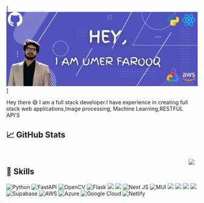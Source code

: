 [![Umer's GitHub Banner](./assets/header.png)]

Hey there :smile:
I am a full stack developer.I have experience in creating full stack web applications,Image processing, Machine Learning,RESTFUL API'S 

## &#x1f4c8; GitHub Stats

<br>

<a href="https://github.com/M-Umer-Farooq-Dev">
  <img align="right" style="margin:0.5rem" src="https://github-readme-stats.vercel.app/api?username=M-Umer-Farooq-Dev&show_icons=true&theme=midnight-purple&count_private=true&hide=prs,stars,issues,contribs&include_all_commits=true" />
</a>


## 💼 Skills

![Python](https://img.shields.io/badge/python-3670A0?style=for-the-badge&logo=python&logoColor=ffdd54)
![FastAPI](https://img.shields.io/badge/FastAPI-005571?style=for-the-badge&logo=fastapi)
![OpenCV](https://img.shields.io/badge/opencv-%23white.svg?style=for-the-badge&logo=opencv&logoColor=white)
![Flask](https://img.shields.io/badge/flask-%23000.svg?style=for-the-badge&logo=flask&logoColor=white)
![](https://img.shields.io/badge/Code-Angular-informational?style=flat&logo=angular&logoColor=white&color=4AB197)
![](https://img.shields.io/badge/Code-React-informational?style=flat&logo=react&logoColor=white&color=4AB197)
![Next JS](https://img.shields.io/badge/Next-black?style=for-the-badge&logo=next.js&logoColor=white)
![MUI](https://img.shields.io/badge/MUI-%230081CB.svg?style=for-the-badge&logo=mui&logoColor=white)
![](https://img.shields.io/badge/Code-JavaScript-informational?style=flat&logo=JavaScript&logoColor=white&color=4AB197)
![](https://img.shields.io/badge/Code-TypeScript-informational?style=flat&logo=TypeScript&logoColor=white&color=4AB197)
![](https://img.shields.io/badge/Code-MongoDB-informational?style=flat&logo=MongoDB&logoColor=white&color=4AB197)
![](https://img.shields.io/badge/Code-MySQL-informational?style=flat&logo=MySQL&logoColor=white&color=4AB197)
![Supabase](https://img.shields.io/badge/Supabase-3ECF8E?style=for-the-badge&logo=supabase&logoColor=white)
![AWS](https://img.shields.io/badge/AWS-%23FF9900.svg?style=for-the-badge&logo=amazon-aws&logoColor=white)
![Azure](https://img.shields.io/badge/azure-%230072C6.svg?style=for-the-badge&logo=microsoftazure&logoColor=white)
![Google Cloud](https://img.shields.io/badge/GoogleCloud-%234285F4.svg?style=for-the-badge&logo=google-cloud&logoColor=white)
![Netlify](https://img.shields.io/badge/netlify-%23000000.svg?style=for-the-badge&logo=netlify&logoColor=#00C7B7)
